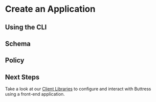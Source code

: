 # Create an Application

## Using the CLI

## Schema

## Policy

## Next Steps
Take a look at our [Client Libraries](/getting-started/client-libraries.md) to configure and interact with Buttress using a front-end application.